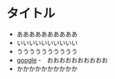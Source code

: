 # タイトル
- ああああああああああ
- いいいいいいいいいい
- うううううううううう
- [google](https://wwww.google.com)
-　おおおおおおおおおお
-  かかかかかかかかかか